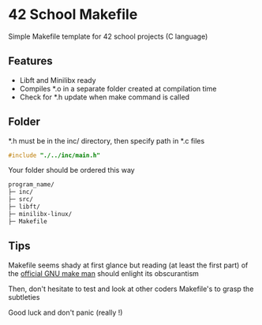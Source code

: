 
# 42 School Makefile

Simple Makefile template for 42 school projects (C language)

## Features
- Libft and Minilibx ready
- Compiles *.o in a separate folder created at compilation time
- Check for *.h update when make command is called

## Folder
*.h must be in the inc/ directory, then specify path in *.c files
```c
#include "./../inc/main.h"
```
Your folder should be ordered this way
```bash
program_name/
├─ inc/
├─ src/
├─ libft/
├─ minilibx-linux/
├─ Makefile
```

## Tips
Makefile seems shady at first glance but reading (at least the first part) of the [official GNU make man](https://www.gnu.org/software/make/manual/make.html#Introduction)  should enlight its obscurantism

Then, don't hesitate to test and look at other coders Makefile's to grasp the subtleties

Good luck and don't panic (really !)
